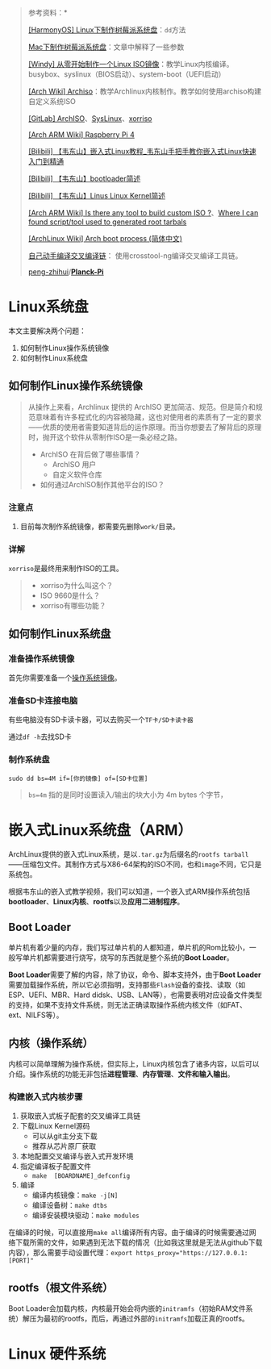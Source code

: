 > 
>
> 参考资料：*
>
> [[HarmonyOS] Linux下制作树莓派系统盘](https://harmonyos.51cto.com/posts/1675)：`dd`方法
>
> [Mac下制作树莓派系统盘](https://www.jianshu.com/p/8528907a9c3d)：文章中解释了一些参数
>
> [[Windy] 从零开始制作一个Linux ISO镜像](https://www.cnblogs.com/aWxvdmVseXc0/p/15553891.html)：教学Linux内核编译。busybox、syslinux（BIOS启动）、system-boot（UEFI启动）
>
> [[Arch Wiki] Archiso](https://wiki.archlinux.org/title/Archiso_(%E7%AE%80%E4%BD%93%E4%B8%AD%E6%96%87))：教学Archlinux内核制作。教学如何使用archiso构建自定义系统ISO
>
> [[GitLab] ArchISO](https://gitlab.archlinux.org/archlinux/archiso)、[SysLinux](https://wiki.syslinux.org/wiki/index.php?title=Development)、[xorriso](https://www.gnu.org/software/xorriso/)
>
> [[Arch ARM Wiki] Raspberry Pi 4](https://archlinuxarm.org/platforms/armv8/broadcom/raspberry-pi-4)
>
> [[Bilibili] 【韦东山】嵌入式Linux教程_韦东山手把手教你嵌入式Linux快速入门到精通](https://www.bilibili.com/video/BV1w4411B7a4?p=7&spm_id_from=pageDriver)
>
> [[Bilibili] 【韦东山】bootloader简述](https://www.bilibili.com/video/BV17P4y1P78K?share_source=copy_web)
>
> [[Bilibili] 【韦东山】Linus Linux Kernel简述](https://www.bilibili.com/video/BV19b4y1j77Y?spm_id_from=333.999.0.0)
>
> [[Arch ARM Wiki] Is there any tool to build custom ISO ?](https://archlinuxarm.org/forum/viewtopic.php?f=7&t=10827&sid=d2d541e5d54abae9a1a0ebc631c322cb)、[Where I can found script/tool used to generated root tarbals](https://archlinuxarm.org/forum/viewtopic.php?f=7&t=11119)
>
> [[ArchLinux Wiki] Arch boot process (简体中文)](https://wiki.archlinux.org/title/Arch_boot_process_(%E7%AE%80%E4%BD%93%E4%B8%AD%E6%96%87)#%E5%BC%95%E5%AF%BC%E5%8A%A0%E8%BD%BD%E7%A8%8B%E5%BA%8F)
>
> [自己动手编译交叉编译链](https://blog.csdn.net/qq_34818535/article/details/81349524?ops_request_misc=%257B%2522request%255Fid%2522%253A%2522166789556016782414960525%2522%252C%2522scm%2522%253A%252220140713.130102334..%2522%257D&request_id=166789556016782414960525&biz_id=0&utm_medium=distribute.pc_search_result.none-task-blog-2~all~baidu_landing_v2~default-6-81349524-null-null.142^v63^opensearch_v2,201^v3^control,213^v1^t3_esquery_v2&utm_term=%E7%BC%96%E8%AF%91%E4%BA%A4%E5%8F%89%E7%BC%96%E8%AF%91%E5%B7%A5%E5%85%B7%E9%93%BE&spm=1018.2226.3001.4187)： 使用crosstool-ng编译交叉编译工具链。
>
> [peng-zhihui](https://github.com/peng-zhihui)/**[Planck-Pi](https://github.com/peng-zhihui/Planck-Pi)**



# Linux系统盘

本文主要解决两个问题：

1. 如何制作Linux操作系统镜像
2. 如何制作Linux系统盘



## 如何制作Linux操作系统镜像

> 从操作上来看，Archlinux 提供的 ArchISO 更加简洁、规范。但是简介和规范意味着有许多程式化的内容被隐藏，这也对使用者的素质有了一定的要求——优质的使用者需要知道背后的运作原理。而当你想要去了解背后的原理时，抛开这个软件从零制作ISO是一条必经之路。
>
> - ArchISO 在背后做了哪些事情？
>   - ArchISO 用户
>   - 自定义软件仓库
> - 如何通过ArchISO制作其他平台的ISO？

### 注意点

1. 目前每次制作系统镜像，都需要先删除`work/`目录。



### 详解

`xorriso`是最终用来制作ISO的工具。

> - xorriso为什么叫这个？
> - ISO 9660是什么？
> - xorriso有哪些功能？



## 如何制作Linux系统盘

### 准备操作系统镜像

首先你需要准备一个[操作系统镜像](https://www.raspberrypi.org/downloads/)。

### 准备SD卡连接电脑

有些电脑没有SD卡读卡器，可以去购买一个`TF卡/SD卡读卡器`

通过`df -h`去找SD卡

### 制作系统盘

```markup
sudo dd bs=4M if=[你的镜像] of=[SD卡位置]
```

> `bs=4m` 指的是同时设置读入/输出的块大小为 4m bytes 个字节，



# 嵌入式Linux系统盘（ARM）

ArchLinux提供的嵌入式Linux系统，是以`.tar.gz`为后缀名的`rootfs tarball`——压缩包文件。其制作方式与X86-64架构的ISO不同，也和`image`不同，它只是系统包。

根据韦东山的嵌入式教学视频，我们可以知道，一个嵌入式ARM操作系统包括**bootloader**、**Linux内核**、**rootfs**以及**应用二进制程序**。

## Boot Loader

单片机有着少量的内存，我们写过单片机的人都知道，单片机的Rom比较小，一般写单片机都需要进行烧写，烧写的东西就是整个系统的**Boot Loader**。

**Boot Loader**需要了解的内容，除了协议，命令、脚本支持外，由于**Boot Loader**需要加载操作系统，所以它必须指明，支持那些`Flash`设备的查找、读取（如ESP、UEFI、MBR、Hard didsk、USB、LAN等），也需要表明对应设备文件类型的支持，如果不支持文件系统，则无法正确读取操作系统内核文件（如FAT、ext、NILFS等）。

## 内核（操作系统）

内核可以简单理解为操作系统，但实际上，Linux内核包含了诸多内容，以后可以介绍。操作系统的功能无非包括**进程管理**、**内存管理**、**文件和输入输出**。

### 构建嵌入式内核步骤

1. 获取嵌入式板子配套的交叉编译工具链
2. 下载Linux Kernel源码
   - 可以从git主分支下载
   - 推荐从芯片原厂获取
3. 本地配置交叉编译与嵌入式开发环境
4. 指定编译板子配置文件
   - `make  [BOARDNAME]_defconfig`
5. 编译
   - 编译内核镜像：`make -j[N]`
   - 编译设备树：`make dtbs`
   - 编译安装模块驱动：`make modules`

在编译的时候，可以直接用`make all`编译所有内容。由于编译的时候需要通过网络下载所需的文件，如果遇到无法下载的情况（比如我这里就是无法从github下载内容），那么需要手动设置代理：`export https_proxy="https://127.0.0.1:[PORT]"`



## rootfs（根文件系统）

Boot Loader会加载内核，内核最开始会将内嵌的`initramfs`（初始RAM文件系统）解压为最初的rootfs，而后，再通过外部的`initramfs`加载正真的rootfs。



# Linux 硬件系统


